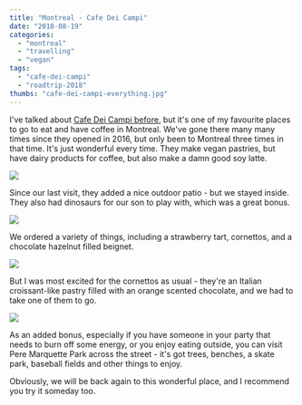 ```yaml
---
title: "Montreal - Cafe Dei Campi"
date: "2018-08-19"
categories: 
  - "montreal"
  - "travelling"
  - "vegan"
tags: 
  - "cafe-dei-campi"
  - "roadtrip-2018"
thumbs: "cafe-dei-campi-everything.jpg"
---
```


I've talked about [Cafe Dei Campi before](http://meshell.ca/blog/montreal-2016-cafe-dei-campi/), but it's one of my favourite places to go to eat and have coffee in Montreal. We've gone there many many times since they opened in 2016, but only been to Montreal three times in that time. It's just wonderful every time. They make vegan pastries, but have dairy products for coffee, but also make a damn good soy latte.

![](images/cafe-dei-campi-the-spread-1024x576.jpg)

Since our last visit, they added a nice outdoor patio - but we stayed inside. They also had dinosaurs for our son to play with, which was a great bonus.

![](images/cafe-dei-campi-dinosaurs-1024x767.jpg)

We ordered a variety of things, including a strawberry tart, cornettos, and a chocolate hazelnut filled beignet.

![](images/cafe-dei-campi-everything-1024x601.jpg)

But I was most excited for the cornettos as usual - they're an Italian croissant-like pastry filled with an orange scented chocolate, and we had to take one of them to go.

![](images/IMG_20180811_100642.jpg)

As an added bonus, especially if you have someone in your party that needs to burn off some energy, or you enjoy eating outside, you can visit Pere Marquette Park across the street - it's got trees, benches, a skate park, baseball fields and other things to enjoy.

Obviously, we will be back again to this wonderful place, and I recommend you try it someday too.

